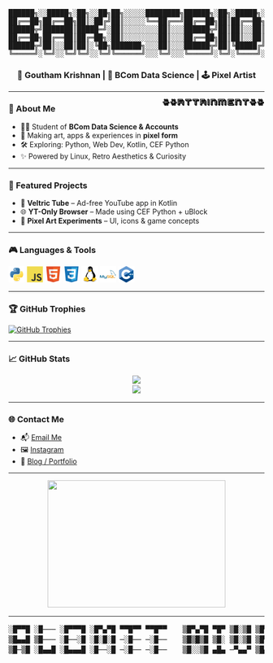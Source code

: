 <pre align="center">
██████╗░░█████╗░██╗░░██╗██╗░░░░░████████╗██████╗░██╗░█████╗░██████╗░
██╔══██╗██╔══██╗██║░██╔╝██║░░░░░╚══██╔══╝██╔══██╗██║██╔══██╗██╔══██╗
██████╦╝███████║█████═╝░██║░░░░░░░░██║░░░██████╦╝██║██║░░██║██████╔╝
██╔══██╗██╔══██║██╔═██╗░██║░░░░░░░░██║░░░██╔══██╗██║██║░░██║██╔═══╝░
██████╦╝██║░░██║██║░╚██╗███████╗░░░██║░░░██████╦╝██║╚█████╔╝██║░░░░░
╚═════╝░╚═╝░░╚═╝╚═╝░░╚═╝╚══════╝░░░╚═╝░░░╚═════╝░╚═╝░╚════╝░╚═╝░░░░░
</pre>

<h3 align="center">🎨 Goutham Krishnan | 🧠 BCom Data Science | 🕹️ Pixel Artist</h3>

---

<img src="achi.gif" width="200" align="right">

### 🌟 About Me

- 🧑‍🎓 Student of **BCom Data Science & Accounts**
- 🎨 Making art, apps & experiences in **pixel form**
- 🛠️ Exploring: Python, Web Dev, Kotlin, CEF Python
- ✨ Powered by Linux, Retro Aesthetics & Curiosity

---

### 📂 Featured Projects

- 🎥 **Veltric Tube** – Ad-free YouTube app in Kotlin  
- 🌐 **YT-Only Browser** – Made using CEF Python + uBlock  
- 🎨 **Pixel Art Experiments** – UI, icons & game concepts

---

### 🎮 Languages & Tools

<p align="left">
  <img src="https://raw.githubusercontent.com/devicons/devicon/master/icons/python/python-original.svg" width="32"/>  
  <img src="https://raw.githubusercontent.com/devicons/devicon/master/icons/javascript/javascript-original.svg" width="32"/>
  <img src="https://raw.githubusercontent.com/devicons/devicon/master/icons/html5/html5-original.svg" width="32"/>
  <img src="https://raw.githubusercontent.com/devicons/devicon/master/icons/css3/css3-original.svg" width="32"/>
  <img src="https://raw.githubusercontent.com/devicons/devicon/master/icons/linux/linux-original.svg" width="32"/>
  <img src="https://raw.githubusercontent.com/devicons/devicon/master/icons/mysql/mysql-original-wordmark.svg" width="32"/>
  <img src="https://raw.githubusercontent.com/devicons/devicon/master/icons/cplusplus/cplusplus-original.svg" width="32"/>
</p>

---

### 🏆 GitHub Trophies

<a href="https://github.com/ryo-ma/github-profile-trophy">
  <img src="https://github-profile-trophy.vercel.app/?username=thegkr&theme=radical&margin-w=10&margin-h=10" alt="GitHub Trophies"/>
</a>

---

### 📈 GitHub Stats

<p align="center">
  <img src="https://github-readme-stats.vercel.app/api?username=thegkr&show_icons=true&theme=tokyonight" />
  <br>
  <img src="https://github-readme-stats.vercel.app/api/top-langs/?username=thegkr&layout=compact&theme=tokyonight" />
</p>

---

### 🌐 Contact Me

- 📬 [Email Me](mailto:gkroo7@protonmail.com)
- 🖼️ [Instagram](https://instagram.com/mr.amoz_)
- 📝 [Blog / Portfolio](https://gkspace.vercel.app)

---

<p align="center">
  <img src="main.gif" width="350" height="250">
</p>

---

<pre align="center">
░█▀▀█ ░█─── ░█▀▀▀█ ░█▀▄▀█ ▀▀█▀▀ ▀▀█▀▀ 　 ▒█▀▄▀█ ▀█▀ ▒█░▒█ ▒█▀▀▀ 
▒█▄▄█ ▒█─── ░█──░█ ░█░█░█ ─░█── ─░█── 　 ▒█▒█▒█ ▒█░ ▒█░▒█ ▒█▀▀▀ 
▒█─▒█ ░█▄▄█ ░█▄▄▄█ ░█──░█ ─░█── ─░█── 　 ▒█░░▒█ ▄█▄ ─▀▄▄▀ ▒█▄▄▄
</pre>
